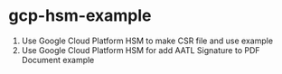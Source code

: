 # gcp-hsm-example
1. Use Google Cloud Platform HSM to make CSR file and use example
2. Use Google Cloud Platform HSM for add AATL Signature to PDF Document example


